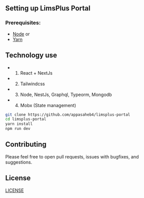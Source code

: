 ## Setting up LimsPlus Portal

### Prerequisites:

- [Node](https://nodejs.org/en/) or
- [Yarn](https://yarnpkg.com/lang/en/)

## Technology use

- 1.  React + NextJs
- 2.  Tailwindcss
- 3.  Node, NestJs, Graphql, Typeorm, Mongodb
- 4.  Mobx (State management)

```sh
git clone https://github.com/appasaheb4/limsplus-portal
cd limsplus-portal
yarn install
npm run dev
```

## Contributing

Please feel free to open pull requests, issues with bugfixes, and suggestions.

## License

[LICENSE](LICENSE)

